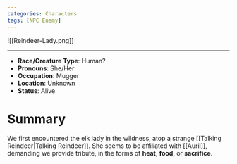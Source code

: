 ```yaml
---
categories: Characters
tags: [NPC Enemy]
---
```


![[Reindeer-Lady.png]]

---

- **Race/Creature Type**: Human?
- **Pronouns**:  She/Her
- **Occupation**: Mugger
- **Location**: Unknown
- **Status**: Alive

# Summary
We first encountered the elk lady in the wildness, atop a strange [[Talking Reindeer|Talking Reindeer]]. She seems to be affiliated with [[Auril]], demanding we provide tribute, in the forms of **heat**, **food**, or **sacrifice**.